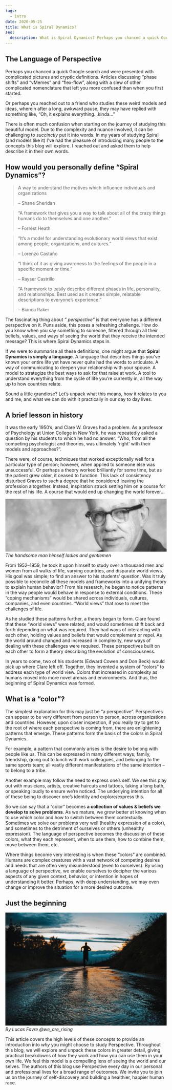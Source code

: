 ```yaml
---
tags:
  - intro
date: 2020-05-25
title: What is Spiral Dynamics?
seo:
  description: What is Spiral Dynamics? Perhaps you chanced a quick Google search and were presented with complicated pictures and cryptic definitions.
---
```


## The Language of Perspective
Perhaps you chanced a quick Google search and were presented with complicated pictures and cryptic definitions. Articles discussing “phase shifts” and “vMemes” and “flex-flow”, along with a slew of other complicated nomenclature that left you more confused than when you first started.

Or perhaps you reached out to a friend who studies these weird models and ideas, wherein after a long, awkward pause, they may have replied with something like, “Oh, it explains everything...kinda…”

There is often much confusion when starting on the journey of studying this beautiful model. Due to the complexity and nuance involved, it can be challenging to *succinctly* put it into words. In my years of studying Spiral (and models like it) I’ve had the pleasure of introducing many people to the concepts this blog will explore. I reached out and asked them to help describe it in their own words.

## How would you personally define “Spiral Dynamics”?

> A way to understand the motives which influence individuals and organizations
>
> – Shane Sheridan

> “A framework that gives you a way to talk about all of the crazy things humans do to themselves and one another.”
>
> – Forrest Heath

> “It’s a model for understanding evolutionary world views that exist among people, organizations, and cultures.”
>
> – Lorenzo Castaño

> “I think of it as giving awareness to the feelings of the people in a specific moment or time.”
>
> – Rayser Castrillo

> “A framework to easily describe different phases in life, personality, and relationships. Best used as it creates simple, relatable descriptions to everyone’s experience.”
>
> – Bianca Raker

The fascinating thing about *” perspective”* is that everyone has a different perspective on it. Puns aside, this poses a refreshing challenge. How do you know when you say something to someone, filtered through all their beliefs, values, and ways of seeing the world that they receive the intended message? This is where Spiral Dynamics steps in.

If we were to summarise all these definitions, one might argue that **Spiral Dynamics is simply a language**. A language that describes things you’ve known your entire life yet have never quite had the words to articulate. A way of communicating to deepen your relationship with your spouse. A model to strategize the best ways to ask for that raise at work. A tool to understand everything from the cycle of life you’re currently in, all the way up to how countries relate.

Sound a little grandiose? Let’s unpack what this means, how it relates to you and me, and what we can do with it practically in our day to day lives.

## A brief lesson in history
It was the early 1950’s, and Clare W. Graves had a problem. As a professor of Psychology at Union College in New York, he was repeatedly asked a question by his students to which he had no answer. “Who, from all the competing psychologist and theories, was ultimately ‘right’ with their models and approaches?”.

There were, of course, techniques that worked exceptionally well for a particular type of person; however, when applied to someone else was unsuccessful. Or perhaps a theory worked brilliantly for some time, but as the patient grew older, it ceased to function. This lack of consistency disturbed Graves to such a degree that he considered leaving the profession altogether. Instead, inspiration struck setting him on a course for the rest of his life. A course that would end up changing the world forever...

![Clare W. Graves](graves.jpg)
*The handsome man himself ladies and gentlemen*

From 1952–1959, he took it upon himself to study over a thousand men and women from all walks of life, varying countries, and disparate world views. His goal was simple; to find an answer to his students’ question. Was it truly possible to reconcile all these models and frameworks into a unifying theory to explain human behavior? From his research, he began to notice patterns in the way people would behave in response to external conditions. These “coping mechanisms” would be shared across individuals, cultures, companies, and even countries. “World views” that rose to meet the challenges of life.

As he studied these patterns further, a theory began to form. Clare found that these “world views” were related, and would sometimes shift back and forth depending on what was required. They had ways of interacting with each other, holding values and beliefs that would complement or repel. As the world around changed and increased in complexity, new ways of dealing with these challenges were required. These perspectives built on each other to form a theory describing the evolution of consciousness.

In years to come, two of his students (Edward Cowen and Don Beck) would pick up where Clare left off. Together, they invented a system of “colors” to address each type of world view. Colors that increased in complexity as humans moved into more novel arenas and environments. And thus, the beginning of Spiral Dynamics was formed.

## What is a “color”?
The simplest explanation for this may just be “a perspective”. Perspectives can appear to be very different from person to person, across organizations and countries. However, upon closer inspection, if you really try to get to the root of where each perspective is coming from, there are enlightening patterns that emerge. These patterns form the basis of the colors in Spiral Dynamics.

For example, a pattern that commonly arises is the desire to belong with people like us. This can be expressed in many different ways; family, friendship, going out to lunch with work colleagues, and belonging to the same sports team; all vastly different manifestations of the same intention – to belong to a tribe.

Another example may follow the need to express one’s self. We see this play out with musicians, artists, creative haircuts and tattoos, taking a long bath, or speaking loudly to ensure we’re noticed. The underlying intention for all of these being to discover one’s identity and explore/express this.

So we can say that a “color” becomes **a collection of values & beliefs we develop to solve problems**. As we mature, we grow better at knowing when to use which color and how to switch between them contextually. Sometimes we solve our problems very well (healthy expression of a color), and sometimes to the detriment of ourselves or others (unhealthy expression). The language of perspective becomes the discussion of these colors, what they each represent, when to use them, how to combine them, move between them, etc.

Where things become very interesting is when these “colors” are combined. Humans are complex creatures with a vast network of competing desires and needs that are often very misunderstood (even to ourselves). By using a language of perspective, we enable ourselves to decipher the various aspects of any given context, behavior, or intention in hopes of understanding it better. Perhaps, with deep understanding, we may even change or improve the situation for a more desired outcome.

## Just the beginning
![The road ahead](run.jpg)
*By Lucas Favre @we_are_rising*

This article covers the high levels of these concepts to provide an introduction into *why* you might choose to study Perspective. Throughout this blog, we will explore and unpack these colors in greater detail, giving practical breakdowns of how they work and how you can use them in your own life. We feel this model is a compelling lens of seeing the world and our selves. The authors of this blog use Perspective every day in our personal and professional lives for a broad range of outcomes. We invite you to join us on the journey of self-discovery and building a healthier, happier human race.
